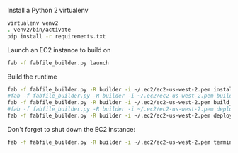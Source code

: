 Install a Python 2 virtualenv
```bash
virtualenv venv2
. venv2/bin/activate
pip install -r requirements.txt
```

Launch an EC2 instance to build on
```bash
fab -f fabfile_builder.py launch
```

Build the runtime

```bash
fab -f fabfile_builder.py -R builder -i ~/.ec2/ec2-us-west-2.pem install_dev
#fab -f fabfile_builder.py -R builder -i ~/.ec2/ec2-us-west-2.pem build_single_runtime:default,3.6
fab -f fabfile_builder.py -R builder -i ~/.ec2/ec2-us-west-2.pem build_all_runtimes
#fab -f fabfile_builder.py -R builder -i ~/.ec2/ec2-us-west-2.pem deploy_runtimes:num_shards=50
fab -f fabfile_builder.py -R builder -i ~/.ec2/ec2-us-west-2.pem deploy_runtimes:num_shards=2
```

Don't forget to shut down the EC2 instance:
```bash
fab -f fabfile_builder.py -R builder -i ~/.ec2/ec2-us-west-2.pem terminate
```